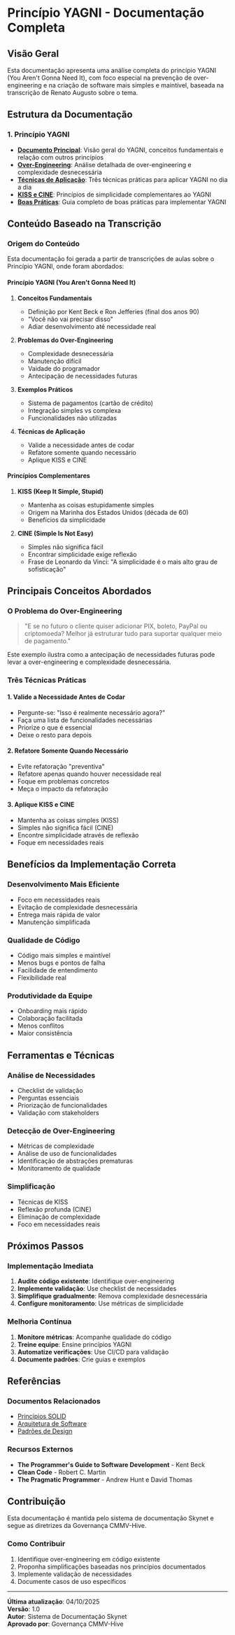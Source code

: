 # Princípio YAGNI - Documentação Completa

## Visão Geral

Esta documentação apresenta uma análise completa do princípio YAGNI (You Aren't Gonna Need It), com foco especial na prevenção de over-engineering e na criação de software mais simples e maintível, baseada na transcrição de Renato Augusto sobre o tema.

## Estrutura da Documentação

### 1. Princípio YAGNI
- **[Documento Principal](yagni-principle.md)**: Visão geral do YAGNI, conceitos fundamentais e relação com outros princípios
- **[Over-Engineering](yagni-over-engineering.md)**: Análise detalhada de over-engineering e complexidade desnecessária
- **[Técnicas de Aplicação](yagni-techniques.md)**: Três técnicas práticas para aplicar YAGNI no dia a dia
- **[KISS e CINE](yagni-kiss-cine.md)**: Princípios de simplicidade complementares ao YAGNI
- **[Boas Práticas](yagni-best-practices.md)**: Guia completo de boas práticas para implementar YAGNI

## Conteúdo Baseado na Transcrição

### Origem do Conteúdo
Esta documentação foi gerada a partir de transcrições de aulas sobre o Princípio YAGNI, onde foram abordados:

#### Princípio YAGNI (You Aren't Gonna Need It)
1. **Conceitos Fundamentais**
   - Definição por Kent Beck e Ron Jefferies (final dos anos 90)
   - "Você não vai precisar disso"
   - Adiar desenvolvimento até necessidade real

2. **Problemas do Over-Engineering**
   - Complexidade desnecessária
   - Manutenção difícil
   - Vaidade do programador
   - Antecipação de necessidades futuras

3. **Exemplos Práticos**
   - Sistema de pagamentos (cartão de crédito)
   - Integração simples vs complexa
   - Funcionalidades não utilizadas

4. **Técnicas de Aplicação**
   - Valide a necessidade antes de codar
   - Refatore somente quando necessário
   - Aplique KISS e CINE

#### Princípios Complementares
1. **KISS (Keep It Simple, Stupid)**
   - Mantenha as coisas estupidamente simples
   - Origem na Marinha dos Estados Unidos (década de 60)
   - Benefícios da simplicidade

2. **CINE (Simple Is Not Easy)**
   - Simples não significa fácil
   - Encontrar simplicidade exige reflexão
   - Frase de Leonardo da Vinci: "A simplicidade é o mais alto grau de sofisticação"

## Principais Conceitos Abordados

### O Problema do Over-Engineering
> "E se no futuro o cliente quiser adicionar PIX, boleto, PayPal ou criptomoeda? Melhor já estruturar tudo para suportar qualquer meio de pagamento."

Este exemplo ilustra como a antecipação de necessidades futuras pode levar a over-engineering e complexidade desnecessária.

### Três Técnicas Práticas

#### 1. Valide a Necessidade Antes de Codar
- Pergunte-se: "Isso é realmente necessário agora?"
- Faça uma lista de funcionalidades necessárias
- Priorize o que é essencial
- Deixe o resto para depois

#### 2. Refatore Somente Quando Necessário
- Evite refatoração "preventiva"
- Refatore apenas quando houver necessidade real
- Foque em problemas concretos
- Meça o impacto da refatoração

#### 3. Aplique KISS e CINE
- Mantenha as coisas simples (KISS)
- Simples não significa fácil (CINE)
- Encontre simplicidade através de reflexão
- Foque em necessidades reais

## Benefícios da Implementação Correta

### Desenvolvimento Mais Eficiente
- Foco em necessidades reais
- Evitação de complexidade desnecessária
- Entrega mais rápida de valor
- Manutenção simplificada

### Qualidade de Código
- Código mais simples e maintível
- Menos bugs e pontos de falha
- Facilidade de entendimento
- Flexibilidade real

### Produtividade da Equipe
- Onboarding mais rápido
- Colaboração facilitada
- Menos conflitos
- Maior consistência

## Ferramentas e Técnicas

### Análise de Necessidades
- Checklist de validação
- Perguntas essenciais
- Priorização de funcionalidades
- Validação com stakeholders

### Detecção de Over-Engineering
- Métricas de complexidade
- Análise de uso de funcionalidades
- Identificação de abstrações prematuras
- Monitoramento de qualidade

### Simplificação
- Técnicas de KISS
- Reflexão profunda (CINE)
- Eliminação de complexidade
- Foco em necessidades reais

## Próximos Passos

### Implementação Imediata
1. **Audite código existente**: Identifique over-engineering
2. **Implemente validação**: Use checklist de necessidades
3. **Simplifique gradualmente**: Remova complexidade desnecessária
4. **Configure monitoramento**: Use métricas de simplicidade

### Melhoria Contínua
1. **Monitore métricas**: Acompanhe qualidade do código
2. **Treine equipe**: Ensine princípios YAGNI
3. **Automatize verificações**: Use CI/CD para validação
4. **Documente padrões**: Crie guias e exemplos

## Referências

### Documentos Relacionados
- [Princípios SOLID](../principios-solid/)
- [Arquitetura de Software](../architecture/)
- [Padrões de Design](../design-patterns/)

### Recursos Externos
- **The Programmer's Guide to Software Development** - Kent Beck
- **Clean Code** - Robert C. Martin
- **The Pragmatic Programmer** - Andrew Hunt e David Thomas

## Contribuição

Esta documentação é mantida pelo sistema de documentação Skynet e segue as diretrizes da Governança CMMV-Hive.

### Como Contribuir
1. Identifique over-engineering em código existente
2. Proponha simplificações baseadas nos princípios documentados
3. Implemente validação de necessidades
4. Documente casos de uso específicos

---

**Última atualização**: 04/10/2025  
**Versão**: 1.0  
**Autor**: Sistema de Documentação Skynet  
**Aprovado por**: Governança CMMV-Hive
